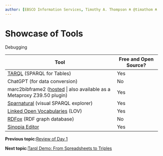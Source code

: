 ```yaml
---
author: [EBSCO Information Services, Timothy A. Thompson ⍝ @timathom ⍝ @timathom@indieweb.social, timothy.thompson@yale.edu]
---
```


# Showcase of Tools

Debugging

|**Tool**|**Free and Open Source?**|
|--------|-------------------------|
|[TARQL](https://github.com/tarql/tarql) \(SPARQL for Tables\)|Yes|
|ChatGPT \(for data conversion\)|No|
|marc2bibframe2 \([hosted](https://id.loc.gov/tools/bibframe/comparebf-lccn/86197491.txt) \| also available as a Metaproxy Z39.50 plugin\)|Yes|
|[Sparnatural](https://sparnatural.eu/) \(visual SPARQL explorer\)|Yes|
|[Linked Open Vocabularies](https://lov.linkeddata.es/) \(LOV\)|Yes|
|[RDFox](https://www.oxfordsemantic.tech/product?gclid=CjwKCAjw-IWkBhBTEiwA2exyO3IW0o4MasABAX8WsOz8y2ZzQnV1h_DEP89tITeGzT8nsVafxFYT8RoCPIEQAvD_BwE) \(RDF graph database\)|No|
|[Sinopia Editor](https://sinopia.io/)|Yes|

**Previous topic:**[Review of Day 1](../../day_2/lesson_0/review_of_day_1.md)

**Next topic:**[Tarql Demo: From Spreadsheets to Triples](../../day_2/lesson_1/tarql_demo.md)

